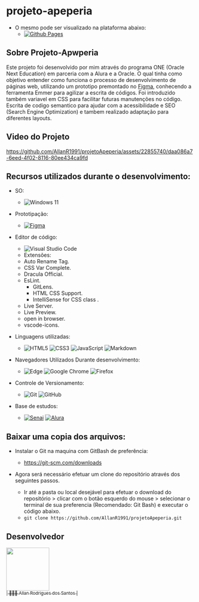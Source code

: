 # projeto-apeperia

-	O mesmo pode ser visualizado na plataforma abaixo:
	-	[![Github Pages](https://img.shields.io/badge/github%20pages-121013?style=for-the-badge&logo=github&logoColor=white)](https://allanr1991.github.io/projetoApeperia/)

## Sobre Projeto-Apwperia

Este projeto foi desenvolvido por mim através do programa ONE (Oracle Next Education) em parceria com a Alura e a Oracle. O qual tinha como objetivo entender como funciona o processo de desenvolvimento de páginas web, utilizando um prototipo premontado no [Figma](https://www.figma.com/file/lMHXpmJv7axWJgqwdIqswW/Apeperia-Mobile-First-(Copy)?type=design&node-id=0%3A1&t=t7gR7mWdwfRvRMjY-1), conhecendo a ferramenta Emmer para agilizar a escrita de códigos. Foi introduzido também variavel em CSS para facilitar futuras manutenções no código. Escrita de codigo semantico para ajudar com a acessibilidade e SEO (Search Engine Optimization) e tambem realizado adaptação para diferentes layouts.

## Video do Projeto


https://github.com/AllanR1991/projetoApeperia/assets/22855740/daa086a7-6eed-4f02-8116-80ee434ca9fd



## Recursos utilizados durante o desenvolvimento:

-	SO:
	-	![Windows 11](https://img.shields.io/badge/Windows%2011-%230079d5.svg?style=for-the-badge&logo=Windows%2011&logoColor=white)

-	Prototipação:
	-	[![Figma](https://img.shields.io/badge/figma-%23F24E1E.svg?style=for-the-badge&logo=figma&logoColor=white)](https://www.figma.com/file/lMHXpmJv7axWJgqwdIqswW/Apeperia-Mobile-First-(Copy)?type=design&node-id=0%3A1&t=t7gR7mWdwfRvRMjY-1)

-	Editor de código:
	-	![Visual Studio Code](https://img.shields.io/badge/Visual%20Studio%20Code-0078d7.svg?style=for-the-badge&logo=visual-studio-code&logoColor=white)
	-	Extensões:
   	-	Auto Rename Tag.
    -	CSS Var Complete.
 	  -	Dracula Official.
 	  -	EsLint.
		-	GitLens.
		-	HTML CSS Support.
		-	IntelliSense for CSS class .
	  -	Live Server.	
    -	Live Preview.
    -	open in browser.
 	  -	vscode-icons.
		

-	Linguagens utilizadas:
	-	![HTML5](https://img.shields.io/badge/html5-%23E34F26.svg?style=for-the-badge&logo=html5&logoColor=white)	![CSS3](https://img.shields.io/badge/css3-%231572B6.svg?style=for-the-badge&logo=css3&logoColor=white)	![JavaScript](https://img.shields.io/badge/javascript-%23323330.svg?style=for-the-badge&logo=javascript&logoColor=%23F7DF1E)	![Markdown](https://img.shields.io/badge/markdown-%23000000.svg?style=for-the-badge&logo=markdown&logoColor=white)	

-	Navegadores Utilizados Durante desenvolvimento:
	-	![Edge](https://img.shields.io/badge/Edge-0078D7?style=for-the-badge&logo=Microsoft-edge&logoColor=white)	![Google Chrome](https://img.shields.io/badge/Google%20Chrome-4285F4?style=for-the-badge&logo=GoogleChrome&logoColor=white)	![Firefox](https://img.shields.io/badge/Firefox-FF7139?style=for-the-badge&logo=Firefox-Browser&logoColor=white)

-	Controle de Versionamento:
	-	![Git](https://img.shields.io/badge/git-%23F05033.svg?style=for-the-badge&logo=git&logoColor=white)	![GitHub](https://img.shields.io/badge/github-%23121011.svg?style=for-the-badge&logo=github&logoColor=white)

-	Base de estudos:
	-	[![Senai]( https://img.shields.io/badge/Senai-Infromatica-red)](https://informatica.sp.senai.br/)	[![Alura]( https://img.shields.io/badge/-Alura-blue)](https://www.alura.com.br/)


## Baixar uma copia dos arquivos:

-	Instalar o Git na maquina com GitBash de preferência:
	-	https://git-scm.com/downloads

-	Agora será necessário efetuar um clone do repositório através dos seguintes passos.
	-	Ir até a pasta ou local desejável para efetuar o download do repositório > clicar com o botão esquerdo do mouse > selecionar o terminal de sua preferencia (Recomendado: Git Bash) e executar o código abaixo.
	-	``` git clone https://github.com/AllanR1991/projetoApeperia.git ```

## Desenvolvedor
[<img src="https://avatars.githubusercontent.com/u/22855740?s=400&u=18f7e6c6ceab8750ca660ee88fa05cf8d622b025&v=4" width=115><br><sub>| 🙋🏼‍♂️ Allan Rodrigues dos Santos |</sub>](https://github.com/AllanR1991) 
